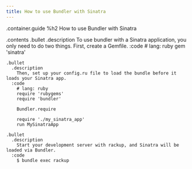 ```yaml
---
title: How to use Bundler with Sinatra
---
```

.container.guide
  %h2 How to use Bundler with Sinatra

  .contents
    .bullet
      .description
        To use bundler with a Sinatra application, you only need to do two things. First, create a Gemfile.
      :code
        # lang: ruby
        gem 'sinatra'

    .bullet
      .description
        Then, set up your config.ru file to load the bundle before it loads your Sinatra app.
      :code
        # lang: ruby
        require 'rubygems'
        require 'bundler'

        Bundler.require

        require './my_sinatra_app'
        run MySinatraApp

    .bullet
      .description
        Start your development server with rackup, and Sinatra will be loaded via Bundler.
      :code
        $ bundle exec rackup
